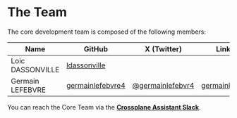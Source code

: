 # The Team

The core development team is composed of the following members:

| Name | GitHub | X (Twitter) | LinkedIn |
| ---- | ------ | ------- | -------- |
| Loic DASSONVILLE | [ldassonville](https://github.com/ldassonville) | | |
| Germain LEFEBVRE | [germainlefebvre4](https://github.com/germainlefebvre4) | [@germainlefebvr4](https://x.com/germainlefebvr4) | [germainlefebvre4](https://www.linkedin.com/in/germainlefebvre4/) |

You can reach the Core Team via the [**Crossplane Assistant Slack**](https://crossplane-assistant.slack.com/).
